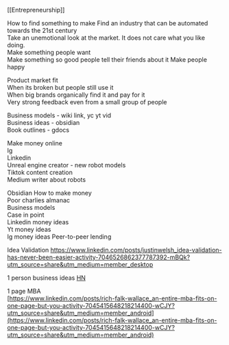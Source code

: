 [[Entrepreneurship]]

How to find something to make
Find an industry that can be automated towards the 21st century  
Take an unemotional look at the market. It does not care what you like doing.  
Make something people want  
Make something so good people tell their friends about it
Make people happy

Product market fit  
When its broken but people still use it  
When big brands organically find it and pay for it  
Very strong feedback even from a small group of people

Business models - wiki link, yc yt vid  
Business ideas - obsidian  
Book outlines - gdocs  
  
Make money online  
Ig  
Linkedin  
Unreal engine creator - new robot models  
Tiktok content creation  
Medium writer about robots  
  
Obsidian How to make money  
Poor charlies almanac  
Business models  
Case in point  
Linkedin money ideas  
Yt money ideas  
Ig money ideas
Peer-to-peer lending

Idea Validation
https://www.linkedin.com/posts/justinwelsh_idea-validation-has-never-been-easier-activity-7046526862377787392-mBQk?utm_source=share&utm_medium=member_desktop

1 person business ideas
[HN](https://news.ycombinator.com/item?id=35333088&utm_source=hackernewsletter&utm_medium=email&utm_term=ask_hn)

1 page MBA  
[https://www.linkedin.com/posts/rich-falk-wallace_an-entire-mba-fits-on-one-page-but-you-activity-7045415648218214400-wCJY?utm_source=share&utm_medium=member_android](https://www.linkedin.com/posts/rich-falk-wallace_an-entire-mba-fits-on-one-page-but-you-activity-7045415648218214400-wCJY?utm_source=share&utm_medium=member_android)